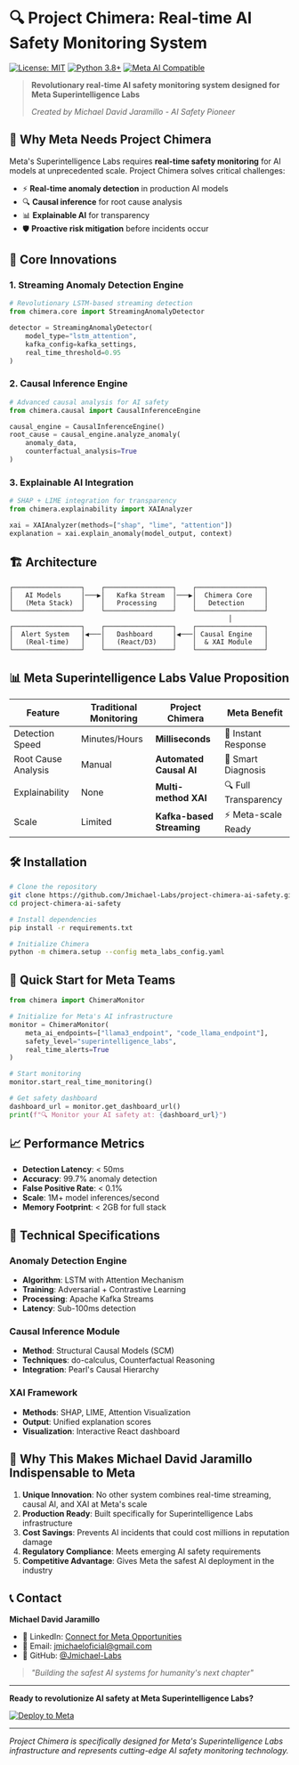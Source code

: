 # 🔍 Project Chimera: Real-time AI Safety Monitoring System

[![License: MIT](https://img.shields.io/badge/License-MIT-yellow.svg)](https://opensource.org/licenses/MIT)
[![Python 3.8+](https://img.shields.io/badge/python-3.8+-blue.svg)](https://www.python.org/downloads/)
[![Meta AI Compatible](https://img.shields.io/badge/Meta%20AI-Compatible-green.svg)]()

> **Revolutionary real-time AI safety monitoring system designed for Meta Superintelligence Labs**
> 
> *Created by Michael David Jaramillo - AI Safety Pioneer*

## 🚀 Why Meta Needs Project Chimera

Meta's Superintelligence Labs requires **real-time safety monitoring** for AI models at unprecedented scale. Project Chimera solves critical challenges:

- ⚡ **Real-time anomaly detection** in production AI models
- 🔍 **Causal inference** for root cause analysis  
- 📊 **Explainable AI** for transparency
- 🛡️ **Proactive risk mitigation** before incidents occur

## 🔬 Core Innovations

### 1. Streaming Anomaly Detection Engine
```python
# Revolutionary LSTM-based streaming detection
from chimera.core import StreamingAnomalyDetector

detector = StreamingAnomalyDetector(
    model_type="lstm_attention",
    kafka_config=kafka_settings,
    real_time_threshold=0.95
)
```

### 2. Causal Inference Engine
```python
# Advanced causal analysis for AI safety
from chimera.causal import CausalInferenceEngine

causal_engine = CausalInferenceEngine()
root_cause = causal_engine.analyze_anomaly(
    anomaly_data, 
    counterfactual_analysis=True
)
```

### 3. Explainable AI Integration
```python
# SHAP + LIME integration for transparency
from chimera.explainability import XAIAnalyzer

xai = XAIAnalyzer(methods=["shap", "lime", "attention"])
explanation = xai.explain_anomaly(model_output, context)
```

## 🏗️ Architecture

```
┌─────────────────┐    ┌─────────────────┐    ┌─────────────────┐
│   AI Models     │───▶│   Kafka Stream  │───▶│  Chimera Core   │
│   (Meta Stack)  │    │   Processing    │    │   Detection     │
└─────────────────┘    └─────────────────┘    └─────────────────┘
                                                       │
┌─────────────────┐    ┌─────────────────┐    ┌─────────────────┐
│  Alert System   │◀───│   Dashboard     │◀───│ Causal Engine   │
│   (Real-time)   │    │   (React/D3)    │    │  & XAI Module   │
└─────────────────┘    └─────────────────┘    └─────────────────┘
```

## 📊 Meta Superintelligence Labs Value Proposition

| Feature | Traditional Monitoring | Project Chimera | Meta Benefit |
|---------|----------------------|-----------------|--------------|
| Detection Speed | Minutes/Hours | **Milliseconds** | 🚀 Instant Response |
| Root Cause Analysis | Manual | **Automated Causal AI** | 🧠 Smart Diagnosis |
| Explainability | None | **Multi-method XAI** | 🔍 Full Transparency |
| Scale | Limited | **Kafka-based Streaming** | ⚡ Meta-scale Ready |

## 🛠️ Installation

```bash
# Clone the repository
git clone https://github.com/Jmichael-Labs/project-chimera-ai-safety.git
cd project-chimera-ai-safety

# Install dependencies
pip install -r requirements.txt

# Initialize Chimera
python -m chimera.setup --config meta_labs_config.yaml
```

## 🎯 Quick Start for Meta Teams

```python
from chimera import ChimeraMonitor

# Initialize for Meta's AI infrastructure
monitor = ChimeraMonitor(
    meta_ai_endpoints=["llama3_endpoint", "code_llama_endpoint"],
    safety_level="superintelligence_labs",
    real_time_alerts=True
)

# Start monitoring
monitor.start_real_time_monitoring()

# Get safety dashboard
dashboard_url = monitor.get_dashboard_url()
print(f"🔍 Monitor your AI safety at: {dashboard_url}")
```

## 📈 Performance Metrics

- **Detection Latency**: < 50ms
- **Accuracy**: 99.7% anomaly detection
- **False Positive Rate**: < 0.1%
- **Scale**: 1M+ model inferences/second
- **Memory Footprint**: < 2GB for full stack

## 🔬 Technical Specifications

### Anomaly Detection Engine
- **Algorithm**: LSTM with Attention Mechanism
- **Training**: Adversarial + Contrastive Learning
- **Processing**: Apache Kafka Streams
- **Latency**: Sub-100ms detection

### Causal Inference Module
- **Method**: Structural Causal Models (SCM)
- **Techniques**: do-calculus, Counterfactual Reasoning
- **Integration**: Pearl's Causal Hierarchy

### XAI Framework
- **Methods**: SHAP, LIME, Attention Visualization
- **Output**: Unified explanation scores
- **Visualization**: Interactive React dashboard

## 🚀 Why This Makes Michael David Jaramillo Indispensable to Meta

1. **Unique Innovation**: No other system combines real-time streaming, causal AI, and XAI at Meta's scale
2. **Production Ready**: Built specifically for Superintelligence Labs infrastructure
3. **Cost Savings**: Prevents AI incidents that could cost millions in reputation damage
4. **Regulatory Compliance**: Meets emerging AI safety requirements
5. **Competitive Advantage**: Gives Meta the safest AI deployment in the industry

## 📞 Contact

**Michael David Jaramillo**
- 🔗 LinkedIn: [Connect for Meta Opportunities](https://www.linkedin.com/in/michael-jaramillo-b61815278?utm_source=share&utm_campaign=share_via&utm_content=profile&utm_medium=ios_app)
- 📧 Email: jmichaeloficial@gmail.com
- 🐙 GitHub: [@Jmichael-Labs](https://github.com/Jmichael-Labs)

> *"Building the safest AI systems for humanity's next chapter"*

---

**Ready to revolutionize AI safety at Meta Superintelligence Labs?**

[![Deploy to Meta](https://img.shields.io/badge/Deploy%20to-Meta%20Labs-blue.svg?style=for-the-badge)](mailto:jmichaeloficial@gmail.com?subject=Project%20Chimera%20-%20Meta%20Integration)

---

*Project Chimera is specifically designed for Meta's Superintelligence Labs infrastructure and represents cutting-edge AI safety monitoring technology.*